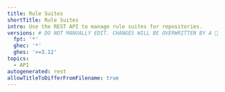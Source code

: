 ```yaml
---
title: Rule Suites
shortTitle: Rule Suites
intro: Use the REST API to manage rule suites for repositories.
versions: # DO NOT MANUALLY EDIT. CHANGES WILL BE OVERWRITTEN BY A 🤖
  fpt: '*'
  ghec: '*'
  ghes: '>=3.12'
topics:
  - API
autogenerated: rest
allowTitleToDifferFromFilename: true
---
```


<!-- Content after this section is automatically generated -->
